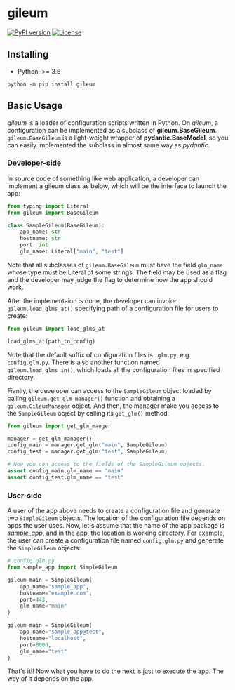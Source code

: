 # gileum

[![PyPI version](https://badge.fury.io/py/gileum.svg)](http://badge.fury.io/py/gileum)
[![License](https://img.shields.io/github/license/mashape/apistatus.svg)](https://pypi.python.org/pypi/gileum/)

## Installing

- Python: >= 3.6

```
python -m pip install gileum
```

## Basic Usage

*gileum* is a loader of configuration scripts written in Python. On *gileum*, a configuration can be implemented as a subclass of **gileum.BaseGileum**. `gileum.BaseGileum` is a light-weight wrapper of **pydantic.BaseModel**, so you can easily implemented the subclass in almost same way as *pydantic*.

### Developer-side

In source code of something like web application, a developer can implement a gileum class as below, which will be the interface to launch the app:

```python
from typing import Literal
from gileum import BaseGileum

class SampleGileum(BaseGileum):
    app_name: str
    hostname: str
    port: int
    glm_name: Literal["main", "test"]
```

Note that all subclasses of `gileum.BaseGileum` must have the field `glm_name` whose type must be Literal of some strings. The field may be used as a flag and the developer may judge the flag to determine how the app should work.

After the implementaion is done, the developer can invoke `gileum.load_glms_at()` specifying path of a configuration file for users to create:

```python
from gileum import load_glms_at

load_glms_at(path_to_config)
```

Note that the default suffix of configuration files is `.glm.py`, e.g. `config.glm.py`. There is also another function named `gileum.load_glms_in()`, which loads all the configuration files in specified directory.

Fianlly, the developer can access to the `SampleGileum` object loaded by calling `gileum.get_glm_manager()` function and obtaining a `gileum.GileumManager` object. And then, the manager make you access to the `SampleGileum` object by calling its `get_glm()` method:

```python
from gileum import get_glm_manger

manager = get_glm_manager()
config_main = manager.get_glm("main", SampleGileum)
config_test = manager.get_glm("test", SampleGileum)

# Now you can access to the fields of the SampleGileum objects.
assert config_main.glm_name == "main"
assert config_test.glm_name == "test"
```

### User-side

A user of the app above needs to create a configuration file and generate two `SimpleGileum` objects. The location of the configuration file depends on apps the user uses. Now, let's assume that the name of the app package is *sample_app*, and in the app, the location is working directory. For example, the user can create a configuration file named `config.glm.py` and generate the `SimpleGileum` objects:

```python
# config.glm.py
from sample_app import SimpleGileum

gileum_main = SimpleGileum(
    app_name="sample_app",
    hostname="example.com",
    port=443,
    glm_name="main"
)

gileum_main = SimpleGileum(
    app_name="sample_app@test",
    hostname="localhost",
    port=8000,
    glm_name="test"
)
```

That's it!! Now what you have to do the next is just to execute the app. The way of it depends on the app.

